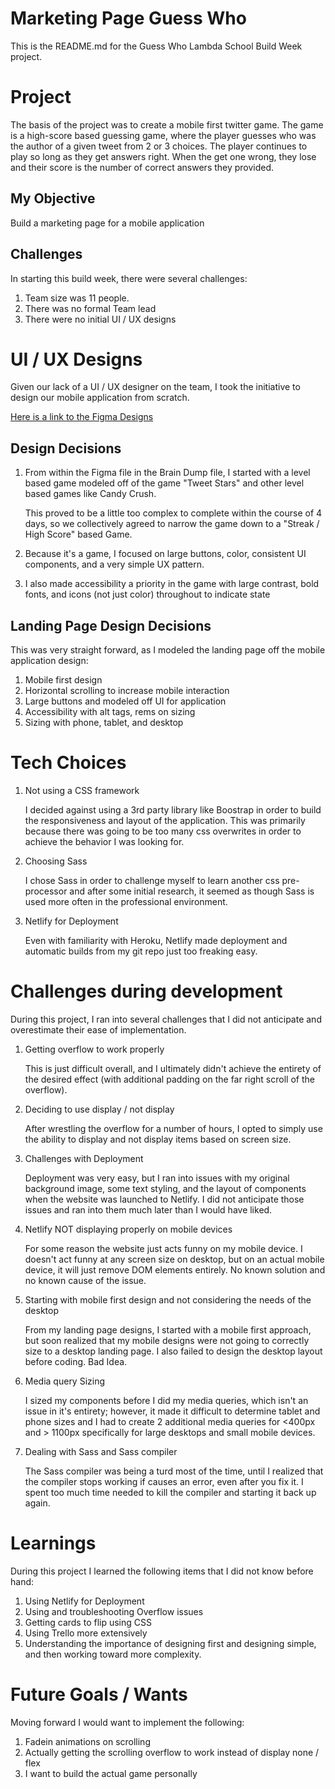 # Marketing Page Guess Who

This is the README.md for the Guess Who Lambda School Build Week project.

# Project

The basis of the project was to create a mobile first twitter game. The game is a high-score based guessing game, where the player guesses who was the author of a given tweet from 2 or 3 choices. The player continues to play so long as they get answers right. When the get one wrong, they lose and their score is the number of correct answers they provided.

## My Objective

Build a marketing page for a mobile application

## Challenges

In starting this build week, there were several challenges:

1. Team size was 11 people.
2. There was no formal Team lead
3. There were no initial UI / UX designs

# UI / UX Designs

Given our lack of a UI / UX designer on the team, I took the initiative to design our mobile application from scratch.

[Here is a link to the Figma Designs](https://www.figma.com/file/d34mD8cxoaqJfwWJhRodei/Lambda-1-Guess-Who?node-id=6%3A19604)

## Design Decisions

1. From within the Figma file in the Brain Dump file, I started with a level based game modeled off of the game "Tweet Stars" and other level based games like Candy Crush.

    This proved to be a little too complex to complete within the course of 4 days, so we collectively agreed to narrow the game down to a "Streak / High Score" based Game.

2. Because it's a game, I focused on large buttons, color, consistent UI components, and a very simple UX pattern.

3. I also made accessibility a priority in the game with large contrast, bold fonts, and icons (not just color) throughout to indicate state

## Landing Page Design Decisions

This was very straight forward, as I modeled the landing page off the mobile application design:

1. Mobile first design
2. Horizontal scrolling to increase mobile interaction
3. Large buttons and modeled off UI for application
4. Accessibility with alt tags, rems on sizing
5. Sizing with phone, tablet, and desktop

# Tech Choices

1. Not using a CSS framework

    I decided against using a 3rd party library like Boostrap in order to build the responsiveness and layout of the application. This was primarily because there was going to be too many css overwrites in order to achieve the behavior I was looking for.

2. Choosing Sass

    I chose Sass in order to challenge myself to learn another css pre-processor and after some initial research, it seemed as though Sass is used more often in the professional environment.

3. Netlify for Deployment

    Even with familiarity with Heroku, Netlify made deployment and automatic builds from my git repo just too freaking easy.

# Challenges during development

During this project, I ran into several challenges that I did not anticipate and overestimate their ease of implementation.

1. Getting overflow to work properly

    This is just difficult overall, and I ultimately didn't achieve the entirety of the desired effect (with additional padding on the far right scroll of the overflow).

2. Deciding to use display / not display

    After wrestling the overflow for a number of hours, I opted to simply use the ability to display and not display items based on screen size.

3. Challenges with Deployment

    Deployment was very easy, but I ran into issues with my original background image, some text styling, and the layout of components when the website was launched to Netlify. I did not anticipate those issues and ran into them much later than I would have liked.

4. Netlify NOT displaying properly on mobile devices

    For some reason the website just acts funny on my mobile device. I doesn't act funny at any screen size on desktop, but on an actual mobile device, it will just remove DOM elements entirely. No known solution and no known cause of the issue.

5. Starting with mobile first design and not considering the needs of the desktop

    From my landing page designs, I started with a mobile first approach, but soon realized that my mobile designs were not going to correctly size to a desktop landing page. I also failed to design the desktop layout before coding. Bad Idea.

6. Media query Sizing

    I sized my components before I did my media queries, which isn't an issue in it's entirety; however, it made it difficult to determine tablet and phone sizes and I had to create 2 additional media queries for <400px and > 1100px specifically for large desktops and small mobile devices.

7. Dealing with Sass and Sass compiler

    The Sass compiler was being a turd most of the time, until I realized that the compiler stops working if causes an error, even after you fix it. I spent too much time needed to kill the compiler and starting it back up again.

# Learnings

During this project I learned the following items that I did not know before hand:

1. Using Netlify for Deployment
2. Using and troubleshooting Overflow issues
3. Getting cards to flip using CSS
4. Using Trello more extensively
5. Understanding the importance of designing first and designing simple, and then working toward more complexity.

# Future Goals / Wants

Moving forward I would want to implement the following:

1. Fadein animations on scrolling
2. Actually getting the scrolling overflow to work instead of display none / flex
3. I want to build the actual game personally
